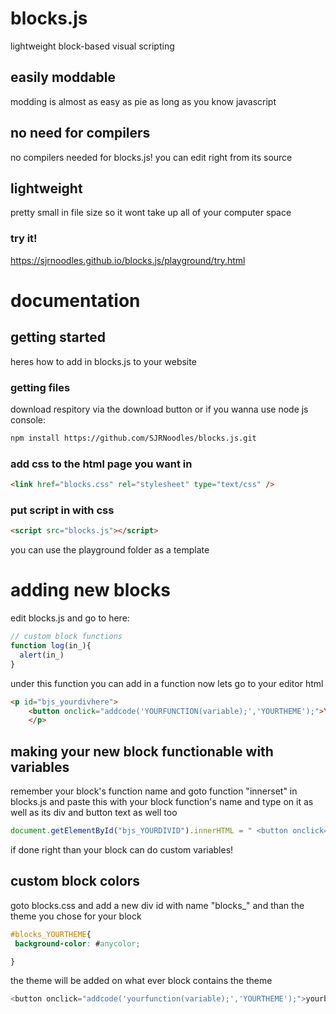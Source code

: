 # blocks.js
lightweight block-based visual scripting
## easily moddable
modding is almost as easy as pie as long as you know javascript
## no need for compilers
no compilers needed for blocks.js! you can edit right from its source
## lightweight
pretty small in file size so it wont take up all of your computer space

### try it!
https://sjrnoodles.github.io/blocks.js/playground/try.html

# documentation

## getting started
heres how to add in blocks.js to your website

### getting files
download respitory via the download button or if you wanna use node js console:
```bash
npm install https://github.com/SJRNoodles/blocks.js.git
```

### add css to the html page you want in

```html
<link href="blocks.css" rel="stylesheet" type="text/css" />
```
### put script in with css
```html
<script src="blocks.js"></script>
```
you can use the playground folder as a template

# adding new blocks
edit blocks.js and go to here:
```javascript
// custom block functions
function log(in_){
  alert(in_)
}
```

under this function you can add in a function
now lets go to your editor html
```html
<p id="bjs_yourdivhere">
    <button onclick="addcode('YOURFUNCTION(variable);','YOURTHEME');">YOURBUTTOMTHEME</button>
    </p>
```

## making your new block functionable with variables
remember your block's function name and goto function "innerset" in blocks.js and paste this with your block function's name and type on it as well as its div and button text as well too
```javascript
document.getElementById("bjs_YOURDIVID").innerHTML = " <button onclick='addcode(" + '"YOURFUNCTION(' + evalname + ');","YOURTHEME"' + ");'>BUTTON TEXT</button>";
```
if done right than your block can do custom variables!

## custom block colors
goto blocks.css and add a new div id with name "blocks_" and than the theme you chose for your block
 ```css
 #blocks_YOURTHEME{
  background-color: #anycolor;
 
}
 ```
 the theme will be added on what ever block contains the theme
 ```javascript
 <button onclick="addcode('yourfunction(variable);','YOURTHEME');">yourbutton</button>
 ```

